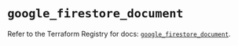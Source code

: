 # `google_firestore_document`

Refer to the Terraform Registry for docs: [`google_firestore_document`](https://registry.terraform.io/providers/hashicorp/google/4.85.0/docs/resources/firestore_document).
